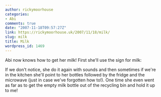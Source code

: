 ```yaml
---
author: rickymoorhouse
categories:
- Abi
comments: true
date: "2007-11-18T09:57:27Z"
link: https://rickymoorhouse.uk/2007/11/18/milk/
slug: milk
title: Milk
wordpress_id: 1469
---
```


Abi now knows how to get her milk! First she'll use the sign for milk:







If we don't notice, she do it again with sounds and then sometimes if we're in the kitchen she'll point to her bottles followed by the fridge and the microwave (just in case we've forgotten how to!). One time she even went as far as to get the empty milk bottle out of the recycling bin and hold it up to me!
